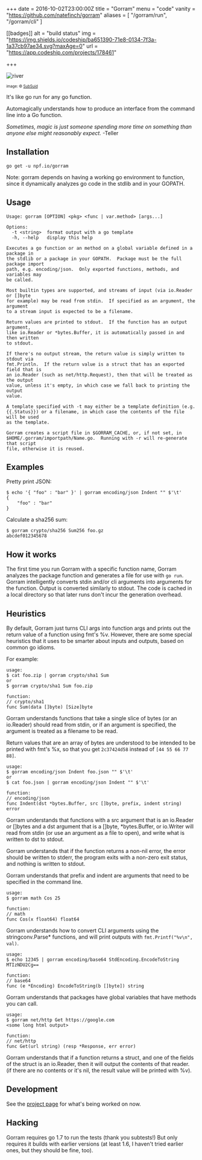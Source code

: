 +++
date = 2016-10-02T23:00:00Z
title = "Gorram"
menu = "code"
vanity = "https://github.com/natefinch/gorram"
aliases = [
    "/gorram/run",
    "/gorram/cli"
]

[[badges]]
	alt = "build status"
	img = "https://img.shields.io/codeship/ba651390-71e8-0134-7f3a-1a37cb97ae34.svg?maxAge=0"
	url = "https://app.codeship.com/projects/178461"

+++

![river](https://cloud.githubusercontent.com/assets/3185864/18798443/97829e60-81a0-11e6-99a2-d8a788dd9279.jpg)

<sup><sub>image: &copy; [SubSuid](http://subsuid.deviantart.com/art/River-Tam-Speed-Drawing-282223915)</sub></sup>

It's like go run for any go function.

Automagically understands how to produce an interface from the command line into
a Go function.

*Sometimes, magic is just someone spending more time on something than anyone else might reasonably expect.* -Teller

## Installation

```
go get -u npf.io/gorram
```

Note: gorram depends on having a working go environment to function, since it
dynamically analyzes go code in the stdlib and in your GOPATH.

## Usage

```
Usage: gorram [OPTION] <pkg> <func | var.method> [args...]

Options:
  -t <string>  format output with a go template
  -h, --help   display this help

Executes a go function or an method on a global variable defined in a package in
the stdlib or a package in your GOPATH.  Package must be the full package import
path, e.g. encoding/json.  Only exported functions, methods, and variables may
be called.

Most builtin types are supported, and streams of input (via io.Reader or []byte
for example) may be read from stdin.  If specified as an argument, the argument
to a stream input is expected to be a filename.

Return values are printed to stdout.  If the function has an output argument,
like io.Reader or *bytes.Buffer, it is automatically passed in and then written
to stdout.

If there's no output stream, the return value is simply written to stdout via
fmt.Println.  If the return value is a struct that has an exported field that is
an io.Reader (such as net/http.Request), then that will be treated as the output
value, unless it's empty, in which case we fall back to printing the output
value.

A template specified with -t may either be a template definition (e.g.
{{.Status}}) or a filename, in which case the contents of the file will be used
as the template.

Gorram creates a script file in $GORRAM_CACHE, or, if not set, in
$HOME/.gorram/importpath/Name.go.  Running with -r will re-generate that script
file, otherwise it is reused.

```



## Examples

Pretty print JSON:

```
$ echo '{ "foo" : "bar" }' | gorram encoding/json Indent "" $'\t'
{
    "foo" : "bar"
}
```

Calculate a sha256 sum:

```
$ gorram crypto/sha256 Sum256 foo.gz
abcdef012345678
```


## How it works

The first time you run Gorram with a specific function name, Gorram analyzes the
package function and generates a file for use with `go run`.  Gorram
intelligently converts stdin and/or cli arguments into arguments for the
function. Output is converted similarly to stdout.  The code is cached in a
local directory so that later runs don't incur the generation overhead.

## Heuristics

By default, Gorram just turns CLI args into function args and prints out the
return value of a function using fmt's %v.  However, there are some special
heuristics that it uses to be smarter about inputs and outputs, based on common
go idioms.

For example:

```
usage:
$ cat foo.zip | gorram crypto/sha1 Sum
or
$ gorram crypto/sha1 Sum foo.zip

function:
// crypto/sha1
func Sum(data []byte) [Size]byte
```

Gorram understands functions that take a single slice of bytes (or an io.Reader)
should read from stdin, or if an argument is specified, the argument is treated
as a filename to be read.

Return values that are an array of bytes are understood to be intended to be
printed with fmt's %x, so that you get `2c37424d58` instead of `[44 55 66 77
88]`.

```
usage:
$ gorram encoding/json Indent foo.json "" $'\t'
or
$ cat foo.json | gorram encoding/json Indent "" $'\t'

function:
// encoding/json
func Indent(dst *bytes.Buffer, src []byte, prefix, indent string) error
```

Gorram understands that functions with a src argument that is an io.Reader or
[]bytes and a dst argument that is a []byte, *bytes.Buffer, or io.Writer will
read from stdin (or use an argument as a file to open), and write what is
written to dst to stdout.

Gorram understands that if the function returns a non-nil error, the error
should be written to stderr, the program exits with a non-zero exit status, and
nothing is written to stdout.

Gorram understands that prefix and indent are arguments that need to be
specified in the command line.


```
usage:
$ gorram math Cos 25

function:
// math
func Cos(x float64) float64
```

Gorram understands how to convert CLI arguments using the stringconv.Parse*
functions, and will print outputs with `fmt.Printf("%v\n", val)`.


```
usage:
$ echo 12345 | gorram encoding/base64 StdEncoding.EncodeToString
MTIzNDU2Cg==

function:
// base64
func (e *Encoding) EncodeToString(b []byte]) string
```
Gorram understands that packages have global variables that have methods you can
call.

```
usage: 
$ gorram net/http Get https://google.com
<some long html output>

function:
// net/http
func Get(url string) (resp *Response, err error)
```

Gorram understands that if a function returns a struct, and one of the fields of
the struct is an io.Reader, then it will output the contents of that reader.  
(if there are no contents or it's nil, the result value will be printed with
%v).

## Development

See the [project page](https://github.com/natefinch/gorram/projects/1) for what's
being worked on now. 

## Hacking

Gorram requires go 1.7 to run the tests (thank you subtests!)  But only requires
it builds with earlier versions (at least 1.6, I haven't tried earlier ones, but
they should be fine, too).
